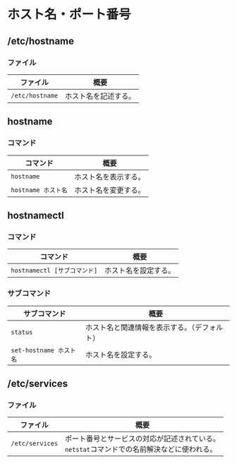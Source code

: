 # ホスト名・ポート番号

## /etc/hostname

### ファイル

| ファイル        | 概要                 |
| --------------- | -------------------- |
| `/etc/hostname` | ホスト名を記述する。 |

## hostname

### コマンド

| コマンド            | 概要                 |
| ------------------- | -------------------- |
| `hostname`          | ホスト名を表示する。 |
| `hostname ホスト名` | ホスト名を変更する。 |

## hostnamectl

### コマンド

| コマンド                     | 概要                 |
| ---------------------------- | -------------------- |
| `hostnamectl [サブコマンド]` | ホスト名を設定する。 |

### サブコマンド

| サブコマンド            | 概要                                         |
| ----------------------- | -------------------------------------------- |
| `status`                | ホスト名と関連情報を表示する。（デフォルト） |
| `set-hostname ホスト名` | ホスト名を設定する。                         |

## /etc/services

### ファイル

| ファイル        | 概要                                                         |
| --------------- | ------------------------------------------------------------ |
| `/etc/services` | ポート番号とサービスの対応が記述されている。<br />`netstat`コマンドでの名前解決などに使われる。 |
